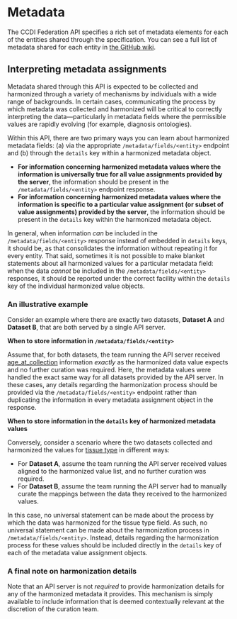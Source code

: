 # Metadata

The CCDI Federation API specifies a rich set of metadata elements for each of
the entities shared through the specification. You can see a full list of
metadata shared for each entity in [the GitHub
wiki](https://github.com/CBIIT/ccdi-federation-api/wiki).

## Interpreting metadata assignments

Metadata shared through this API is expected to be collected and harmonized
through a variety of mechanisms by individuals with a wide range of
backgrounds. In certain cases, communicating the process by which metadata was
collected and harmonized will be critical to correctly interpreting the
data—particularly in metadata fields where the permissible values are rapidly
evolving (for example, diagnosis ontologies).

Within this API, there are two primary ways you can learn about harmonized
metadata fields: (a) via the appropriate `/metadata/fields/<entity>` endpoint
and (b) through the `details` key within a harmonized metadata object.

- **For information concerning harmonized metadata values where the information
  is universally true for all value assignments provided by the server**, the
  information should be present in the `/metadata/fields/<entity>` endpoint
  response.
- **For information concerning harmonized metadata values where the information
  is specific to a particular value assignment (or subset of value assignments)
  provided by the server**, the information should be present in the
  `details` key within the harmonized metadata object.

In general, when information _can_ be included in the
`/metadata/fields/<entity>` response instead of embedded in `details` keys, it
should be, as that consolidates the information without repeating it for every
entity. That said, sometimes it is not possible to make blanket statements
about all harmonized values for a particular metadata field: when the data
_cannot_ be included in the `/metadata/fields/<entity>` responses, it should be
reported under the correct facility within the `details` key of the individual
harmonized value objects.

### An illustrative example

Consider an example where there are exactly two datasets, **Dataset A** and
**Dataset B**, that are both served by a single API server.

**When to store information in `/metadata/fields/<entity>`**

Assume that, for both datasets, the team running the API server received
[age_at_collection](https://github.com/CBIIT/ccdi-federation-api/wiki/Sample-Metadata-Fields#age_at_collection)
information _exactly_ as the harmonized data value expects and no further
curation was required. Here, the metadata values were handled the exact same
way for all datasets provided by the API server. In these cases, any details
regarding the harmonization process should be provided via the
`/metadata/fields/<entity>` endpoint rather than duplicating the information in
every metadata assignment object in the response.

**When to store information in the `details` key of harmonized metadata values**

Conversely, consider a scenario where the two datasets collected and harmonized
the values for [tissue
type](https://github.com/CBIIT/ccdi-federation-api/wiki/Sample-Metadata-Fields#tissue_type)
in different ways:

- For **Dataset A**, assume the team running the API server received values
  aligned to the harmonized value list, and no further curation was required.
- For **Dataset B**, assume the team running the API server had to manually
  curate the mappings between the data they received to the harmonized values.

In this case, no universal statement can be made about the process by which the
data was harmonized for the tissue type field. As such, no universal statement
can be made about the harmonization process in `/metadata/fields/<entity>`.
Instead, details regarding the harmonization process for these values should be
included directly in the `details` key of each of the metadata value assignment
objects.

### A final note on harmonization details

Note that an API server is not _required_ to provide harmonization details for
any of the harmonized metadata it provides. This mechanism is simply available
to include information that is deemed contextually relevant at the discretion of
the curation team.
